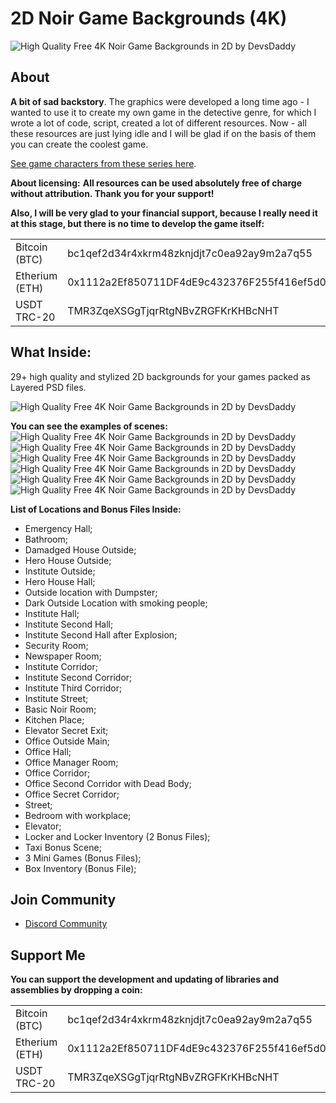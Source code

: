 # 2D Noir Game Backgrounds (4K)
![High Quality Free 4K Noir Game Backgrounds in 2D by DevsDaddy](https://github.com/user-attachments/assets/62fc049b-1a9f-47bf-bc64-78cf32f4e3b4)

## About
**A bit of sad backstory**. The graphics were developed a long time ago - I wanted to use it to create my own game in the detective genre, for which I wrote a lot of code, script, created a lot of different resources. Now - all these resources are just lying idle and I will be glad if on the basis of them you can create the coolest game.

[See game characters from these series here](https://github.com/DevsDaddy/NoirGameCharacters/).

**About licensing:**
**All resources can be used absolutely free of charge without attribution. Thank you for your support!**

**Also, I will be very glad to your financial support, because I really need it at this stage, but there is no time to develop the game itself:**
<table>
  <tr><td>Bitcoin (BTC)</td><td>bc1qef2d34r4xkrm48zknjdjt7c0ea92ay9m2a7q55</td></tr>
  <tr><td>Etherium (ETH)</td><td>0x1112a2Ef850711DF4dE9c432376F255f416ef5d0</td></tr>
  <tr><td>USDT TRC-20</td><td>TMR3ZqeXSGgTjqrRtgNBvZRGFKrKHBcNHT</td></tr>
</table>


## What Inside:
29+ high quality and stylized 2D backgrounds for your games packed as Layered PSD files.

![High Quality Free 4K Noir Game Backgrounds in 2D by DevsDaddy](https://github.com/user-attachments/assets/9b2fc502-4ee5-4eea-af77-7a95fb21297b)

**You can see the examples of scenes:**
![High Quality Free 4K Noir Game Backgrounds in 2D by DevsDaddy](https://github.com/user-attachments/assets/b4dc77d5-884c-4b30-bba0-ed8538628f2d)
![High Quality Free 4K Noir Game Backgrounds in 2D by DevsDaddy](https://github.com/user-attachments/assets/12c9e60e-4ef4-449d-9f10-d552df682c77)
![High Quality Free 4K Noir Game Backgrounds in 2D by DevsDaddy](https://github.com/user-attachments/assets/1c32ebe3-1ae8-4fe9-9f31-66546ef86b49)
![High Quality Free 4K Noir Game Backgrounds in 2D by DevsDaddy](https://github.com/user-attachments/assets/2cd246c2-51a5-45f7-956d-da73b3d22a23)
![High Quality Free 4K Noir Game Backgrounds in 2D by DevsDaddy](https://github.com/user-attachments/assets/206ae755-6822-46be-b645-1985fbf1addf)
![High Quality Free 4K Noir Game Backgrounds in 2D by DevsDaddy](https://github.com/user-attachments/assets/f391fa89-92ca-4113-accd-f2e236f97912)

**List of Locations and Bonus Files Inside:**
- Emergency Hall;
- Bathroom;
- Damadged House Outside;
- Hero House Outside;
- Institute Outside;
- Hero House Hall;
- Outside location with Dumpster;
- Dark Outside Location with smoking people;
- Institute Hall;
- Institute Second Hall;
- Institute Second Hall after Explosion;
- Security Room;
- Newspaper Room;
- Institute Corridor;
- Institute Second Corridor;
- Institute Third Corridor;
- Institute Street;
- Basic Noir Room;
- Kitchen Place;
- Elevator Secret Exit;
- Office Outside Main;
- Office Hall;
- Office Manager Room;
- Office Corridor;
- Office Second Corridor with Dead Body;
- Office Secret Corridor;
- Street;
- Bedroom with workplace;
- Elevator;
- Locker and Locker Inventory (2 Bonus Files);
- Taxi Bonus Scene;
- 3 Mini Games (Bonus Files);
- Box Inventory (Bonus File);


## Join Community
- <a href="https://discord.gg/xuNTKRDebx">Discord Community</a>

## Support Me
**You can support the development and updating of libraries and assemblies by dropping a coin:**
<table>
  <tr><td>Bitcoin (BTC)</td><td>bc1qef2d34r4xkrm48zknjdjt7c0ea92ay9m2a7q55</td></tr>
  <tr><td>Etherium (ETH)</td><td>0x1112a2Ef850711DF4dE9c432376F255f416ef5d0</td></tr>
  <tr><td>USDT TRC-20</td><td>TMR3ZqeXSGgTjqrRtgNBvZRGFKrKHBcNHT</td></tr>
</table>
